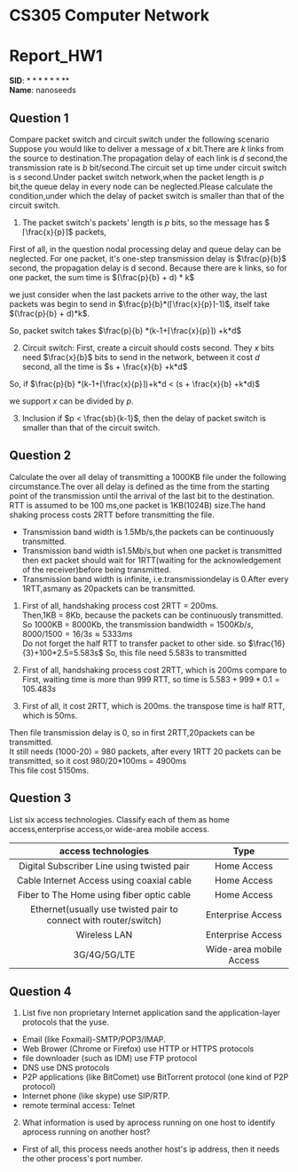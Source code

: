 <!--
 * @Github: https://github.com/Certseeds/CS305_2019F_Remake
 * @Organization: SUSTech
 * @Author: nanoseeds
 * @Date: 2020-06-19 22:02:07
 * @LastEditors: nanoseeds
 * @LastEditTime: 2021-01-15 11:24:14
 * @License: CC-BY-NC-SA_V4_0 or any later version 
 -->

# <div>CS305 Computer Network</div>

# <div>Report_HW1</div>

**SID**:  $********$  
**Name**:  nanoseeds  

## Question 1

Compare packet switch and circuit switch under the following scenario Suppose you would like to deliver a message of $x$ bit.There are $k$ links from the source to destination.The propagation delay of each link is $d$ second,the transmission rate is $b$ bit/second.The circuit set up time under circuit switch is $s$ second.Under packet switch network,when the packet length is $p$ bit,the queue delay in every node can be neglected.Please calculate the condition,under which the delay of packet switch is smaller than that of the circuit switch.

1. The packet switch's packets' length is $p$ bits, so the message has $⌈\frac{x}{p}⌉$ packets,

First of all, in the question nodal processing delay and queue delay can be neglected. For one packet, it's one-step transmission delay is $\frac{p}{b}$ second, the propagation delay is d second. Because there are k links, so for one packet, the sum time is $(\frac{p}{b} + d) * k$

we just consider when the last packets arrive to the other way, the last packets was begin to send in $\frac{p}{b}*(⌈\frac{x}{p}⌉-1)$, itself take $(\frac{p}{b} + d)*k$.

So, packet switch takes $\frac{p}{b} *(k-1+⌈\frac{x}{p}⌉) +k*d$

2. Circuit switch:
First, create a circuit should costs second. They $x$ bits need $\frac{x}{b}$ bits to send in the network, between it cost $d$ second, all the time is $s + \frac{x}{b} +k*d$

So, if $\frac{p}{b} *(k-1+⌈\frac{x}{p}⌉)+k*d < (s + \frac{x}{b} +k*d)$

we support $x$ can be divided by $p$.

3. Inclusion if $p < \frac{sb}{k-1}$, then the delay of packet switch is smaller than that of the circuit switch.

## Question 2

Calculate the over all delay of transmitting a 1000KB file under the following circumstance.The over all delay is defined as the time from the starting point of the transmission until the arrival of the last bit to the destination. RTT is assumed to be 100 ms,one packet is 1KB(1024B) size.The hand shaking process costs 2RTT before transmitting the file.

+ Transmission band width is 1.5Mb/s,the packets can be continuously transmitted.
+ Transmission band width is1.5Mb/s,but when one packet is transmitted then ext packet should wait for 1RTT(waiting for the acknowledgement of the receiver)before being transmitted.
+ Transmission band width is infinite, i.e.transmissiondelay is 0.After every 1RTT,asmany as 20packets can be transmitted.

1. First of all, handshaking process cost 2RTT = 200ms.  
Then,1KB = 8Kb, because the packets can be continuously transmitted.  
So 1000KB = 8000Kb, the transmission bandwidth = $1500Kb/s$,
$8000/1500 = 16/3s ≈ 5333ms$  
Do not forget the half RTT to transfer packet to other side.
so $\frac{16}{3}+100*2.5=5.583s$
So, this file need 5.583s to transmitted

2. First of all, handshaking process cost 2RTT, which is 200ms
compare to First, waiting time is more than 999 RTT, so time is 
$5.583+999*0.1=105.483s$

3. First of all, it cost 2RTT, which is 200ms. the transpose time is half RTT, which is 50ms.

Then file transmission delay is 0, so in first 2RTT,20packets can be transmitted.  
It still needs (1000-20) = 980 packets, after every 1RTT 20 packets can be transmitted, so it cost 980/20*100ms = 4900ms  
This file cost 5150ms.  

## Question 3

List six access technologies. Classify each of them as home access,enterprise access,or wide-area mobile access.

|                       access technologies                        |          Type           |
| :--------------------------------------------------------------: | :---------------------: |
|            Digital Subscriber Line using twisted pair            |       Home Access       |
|            Cable Internet Access using coaxial cable             |       Home Access       |
|            Fiber to The Home using fiber optic cable             |       Home Access       |
| Ethernet(usually use twisted pair to connect with router/switch) |    Enterprise Access    |
|                           Wireless LAN                           |    Enterprise Access    |
|                           3G/4G/5G/LTE                           | Wide-area mobile Access |

## Question 4

1. List five non proprietary Internet application sand the application-layer protocols that the yuse.

+ Email (like Foxmail)-SMTP/POP3/IMAP.
+ Web Brower (Chrome or Firefox) use HTTP or HTTPS protocols
+ file downloader (such as IDM) use FTP protocol
+ DNS use DNS protocols
+ P2P applications (like BitComet) use BitTorrent protocol (one kind of P2P protocol)
+ Internet phone (like skype) use SIP/RTP.
+ remote terminal access: Telnet

2. What information is used by aprocess running on one host to identify aprocess running on another host?

+ First of all, this process needs another host's ip address, then it needs the other process's port number.
